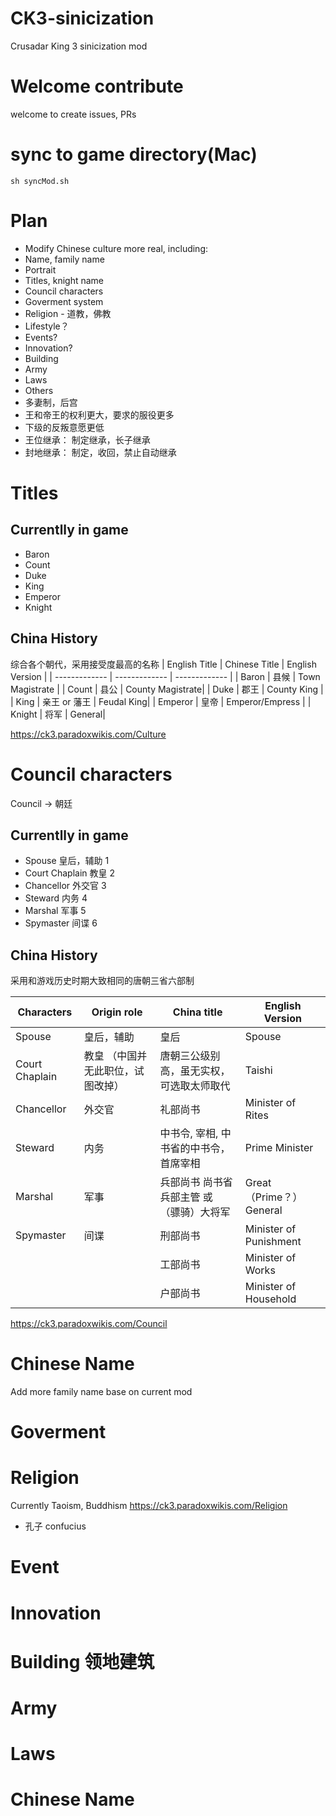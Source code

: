 # CK3-sinicization
Crusadar King 3 sinicization mod

# Welcome contribute
welcome to create issues, PRs

# sync to game directory(Mac)
```
sh syncMod.sh
```

# Plan
 - Modify Chinese culture more real, including:
  -  Name, family name
  -  Portrait
  -  Titles, knight name
  -  Council characters
  -  Goverment system
  -  Religion - 道教，佛教
  -  Lifestyle？
  -  Events?
  -  Innovation?
  -  Building
  -  Army
  -  Laws
 - Others
  - 多妻制，后宫
  - 王和帝王的权利更大，要求的服役更多
  - 下级的反叛意愿更低
  - 王位继承： 制定继承，长子继承
  - 封地继承： 制定，收回，禁止自动继承


# Titles
## Currentlly in game
- Baron
- Count
- Duke
- King
- Emperor
- Knight

## China History
综合各个朝代，采用接受度最高的名称
| English Title  |  Chinese Title | English Version |
| ------------- | ------------- | ------------- |
| Baron | 县候 | Town Magistrate |
| Count | 县公 | County Magistrate|
| Duke | 郡王 | County King |
| King | 亲王 or 藩王 | Feudal King|
| Emperor | 皇帝 | Emperor/Empress |
| Knight | 将军 | General|

https://ck3.paradoxwikis.com/Culture

# Council characters
Council -> 朝廷
## Currentlly in game
- Spouse 皇后，辅助 1
- Court Chaplain 教皇 2
- Chancellor 外交官 3
- Steward 内务 4
- Marshal 军事 5
- Spymaster 间谍 6

## China History
采用和游戏历史时期大致相同的唐朝三省六部制

| Characters  |  Origin role | China title |  English Version |
| ------------- | ------------- | ------------- | ------------- |
| Spouse | 皇后，辅助 | 皇后 | Spouse |
| Court Chaplain | 教皇 （中国并无此职位，试图改掉）| 唐朝三公级别高，虽无实权，可选取太师取代 | Taishi |
| Chancellor | 外交官 | 礼部尚书   | Minister of Rites |
| Steward | 内务 |中书令, 宰相, 中书省的中书令，首席宰相 | Prime Minister |
| Marshal | 军事 | 兵部尚书  尚书省兵部主管 或 （骠骑）大将军 | Great（Prime？） General|
| Spymaster | 间谍 | 刑部尚书 | Minister of Punishment |
|  |  | 工部尚书 | Minister of Works |
|  |  | 户部尚书 | Minister of Household |

https://ck3.paradoxwikis.com/Council

# Chinese Name
Add more family name base on current mod

# Goverment


# Religion
Currently Taoism, Buddhism https://ck3.paradoxwikis.com/Religion
+ 孔子 confucius

# Event

# Innovation

# Building 领地建筑

# Army

# Laws

# Chinese Name
